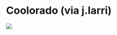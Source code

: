 <!--
id: 128821044
link: http://tumblr.atmos.org/post/128821044/coolorado-via-j-larri
slug: coolorado-via-j-larri
date: Tue Jun 23 2009 09:56:22 GMT-0700 (PDT)
publish: 2009-06-023
tags: 
title: Coolorado (via j.larri)
-->


Coolorado (via j.larri)
=======================

![](http://31.media.tumblr.com/ZyX8Upfynp2ekxxlVFqDyyoKo1_500.jpg)

